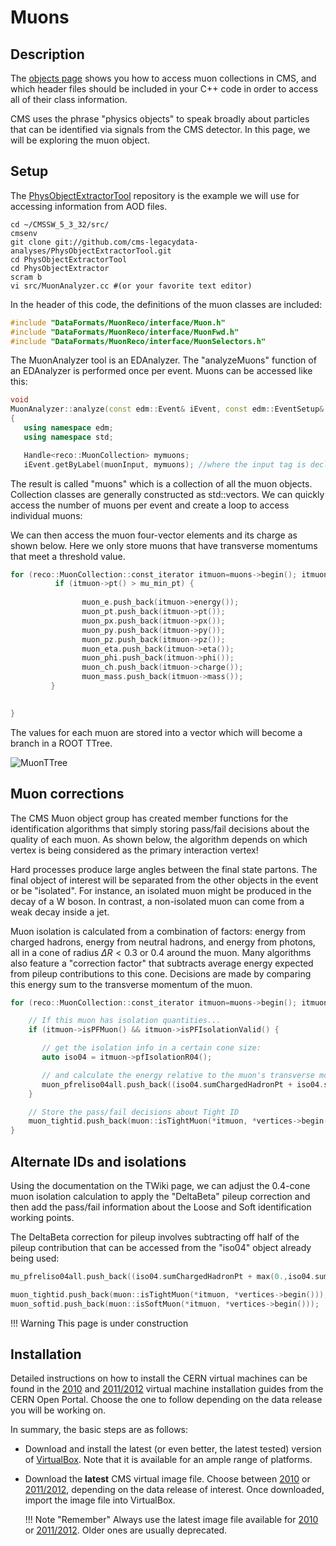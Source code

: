 #  Muons

## Description

The [objects page](../../objects.md) shows you how to access muon collections in CMS, and which header files should be included in your C++ code in order to access all of their class information.

CMS uses the phrase "physics objects" to speak broadly about particles that can be identified via
signals from the CMS detector. In this page, we will be exploring the muon object. 

## Setup
The [PhysObjectExtractorTool](https://github.com/cms-legacydata-analyses/PhysObjectExtractorTool)
repository is the example we will use for accessing information from AOD files.

```
cd ~/CMSSW_5_3_32/src/
cmsenv
git clone git://github.com/cms-legacydata-analyses/PhysObjectExtractorTool.git 
cd PhysObjectExtractorTool
cd PhysObjectExtractor
scram b
vi src/MuonAnalyzer.cc #(or your favorite text editor)
```

In the header of this code, the definitions of the muon classes are included:

~~~ c++
#include "DataFormats/MuonReco/interface/Muon.h"
#include "DataFormats/MuonReco/interface/MuonFwd.h"
#include "DataFormats/MuonReco/interface/MuonSelectors.h"
~~~ 


The MuonAnalyzer tool is an EDAnalyzer.
The "analyzeMuons" function of an EDAnalyzer is performed once per event. Muons can be accessed like this:

~~~ c++
void
MuonAnalyzer::analyze(const edm::Event& iEvent, const edm::EventSetup& iSetup)
{
   using namespace edm;
   using namespace std;

   Handle<reco::MuonCollection> mymuons;
   iEvent.getByLabel(muonInput, mymuons); //where the input tag is declared in the EDAnalyzer
~~~ 

The result is called "muons" which is a collection of all the muon objects.
Collection classes are generally constructed as std::vectors. We can 
quickly access the number of muons per event and create a loop to access 
individual muons:

We can then access the muon four-vector elements and its charge as shown below. 
Here we only store muons that have transverse momentums that meet a threshold value.
~~~ c++
for (reco::MuonCollection::const_iterator itmuon=muons->begin(); itmuon!=muons->end(); ++itmuon){
          if (itmuon->pt() > mu_min_pt) {
         
        	    muon_e.push_back(itmuon->energy());
        	    muon_pt.push_back(itmuon->pt());
        	    muon_px.push_back(itmuon->px());
        	    muon_py.push_back(itmuon->py());
        	    muon_pz.push_back(itmuon->pz());
        	    muon_eta.push_back(itmuon->eta());
        	    muon_phi.push_back(itmuon->phi());
        	    muon_ch.push_back(itmuon->charge());
        	    muon_mass.push_back(itmuon->mass());
         }           
 

}
~~~

The values for each muon are stored into a vector which will become a branch in a ROOT TTree.

![MuonTTree](../../../../images/muonttree.png)

## Muon corrections

The CMS Muon object group has created member functions for the identification algorithms that simply
storing pass/fail decisions about the quality of each muon. As shown below, the algorithm depends
on which vertex is being considered as the primary interaction vertex!

Hard processes produce large angles between the final state partons. The final object of interest will be separated from 
the other objects in the event or be "isolated". For instance, an isolated muon might be produced in the decay of a W boson.
In contrast, a non-isolated muon can come from a weak decay inside a jet. 

Muon isolation is calculated from a combination of factors: energy from charged hadrons, energy from
neutral hadrons, and energy from photons, all in a cone of radius $\Delta R < 0.3$ or 0.4 around
the muon. Many algorithms also feature a "correction factor" that subtracts average energy expected
from pileup contributions to this cone. Decisions are made by comparing this energy sum to the
transverse momentum of the muon. 

~~~ c++
for (reco::MuonCollection::const_iterator itmuon=muons->begin(); itmuon!=muons->end(); ++itmuon){

    // If this muon has isolation quantities...
    if (itmuon->isPFMuon() && itmuon->isPFIsolationValid() {

       // get the isolation info in a certain cone size:
       auto iso04 = itmuon->pfIsolationR04();

       // and calculate the energy relative to the muon's transverse momentum
       muon_pfreliso04all.push_back((iso04.sumChargedHadronPt + iso04.sumNeutralHadronEt + iso04.sumPhotonEt)/itmuon->pt());
    }

    // Store the pass/fail decisions about Tight ID
    muon_tightid.push_back(muon::isTightMuon(*itmuon, *vertices->begin()));
}

~~~

## Alternate IDs and isolations

Using the documentation on the TWiki page, we can adjust the 0.4-cone muon isolation calculation
to apply the "DeltaBeta" pileup correction and then add the pass/fail information about the Loose 
and Soft identification working points.

The DeltaBeta correction for pileup involves subtracting off half of the pileup contribution
that can be accessed from the "iso04" object already being used:

~~~ c++
mu_pfreliso04all.push_back((iso04.sumChargedHadronPt + max(0.,iso04.sumNeutralHadronEt + iso04.sumPhotonEt- 0.5*iso04.sumPUPt))/itmuon->pt());
~~~

~~~ c++
muon_tightid.push_back(muon::isTightMuon(*itmuon, *vertices->begin()));
muon_softid.push_back(muon::isSoftMuon(*itmuon, *vertices->begin()));
~~~


!!! Warning
    This page is under construction

## Installation

Detailed instructions on how to install the CERN virtual machines can be found in the [2010](http://opendata.cern.ch/docs/cms-virtual-machine-2010) and [2011/2012](http://opendata.cern.ch/docs/cms-virtual-machine-2011) virtual machine installation guides from the CERN Open Portal.  Choose the one to follow depending on the data release you will be working on.

In summary, the basic steps are as follows:

- Download and install the latest (or even better, the latest tested) version of [VirtualBox](https://www.virtualbox.org/wiki/Downloads).  Note that it is available for an ample range of platforms.
- Download the **latest** CMS virtual image file.  Choose between [2010](http://opendata.cern.ch/docs/cms-virtual-machine-2010#downloading-and-creating-a-virtual-machine) or [2011/2012](http://opendata.cern.ch/docs/cms-virtual-machine-2011#downloading-and-creating-a-virtual-machine), depending on the data release of interest. Once downloaded, import the image file into VirtualBox.

    !!! Note "Remember"
        Always use the latest image file available for [2010](http://opendata.cern.ch/record/250) or [2011/2012](http://opendata.cern.ch/record/252). Older ones are usually deprecated.
